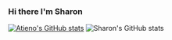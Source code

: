 ### Hi there I'm Sharon

[![Atieno's GitHub stats](https://github-readme-stats.vercel.app/api?username=atienosonia)](https://github.com/atienosonia/github-readme-stats) ![Sharon's GitHub stats](https://github-readme-stats.vercel.app/api?username=atienosonia&show_icons=true&theme=radical)
